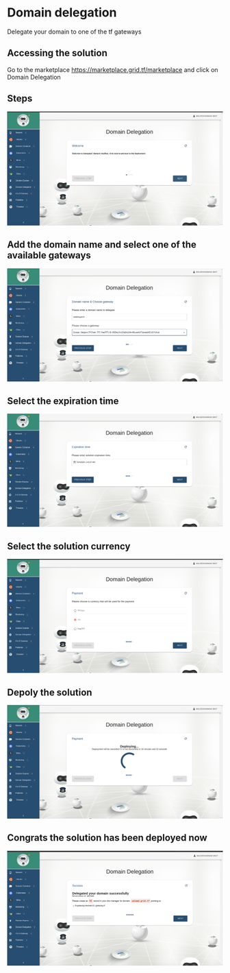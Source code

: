 # Domain delegation

Delegate your domain to one of the tf gateways

## Accessing the solution

Go to the marketplace https://marketplace.grid.tf/marketplace and click on Domain Delegation

## Steps

![](./img/delegate_1.png)

## Add the domain name and select one of the available gateways

![](./img/delegate_2.png)

## Select the expiration time

![](./img/delegate_3.png)

## Select the solution currency

![](./img/delegate_4.png)

## Depoly the solution

![](./img/delegate_5.png)

## Congrats the solution has been deployed now

![](./img/delegate_6.png)

